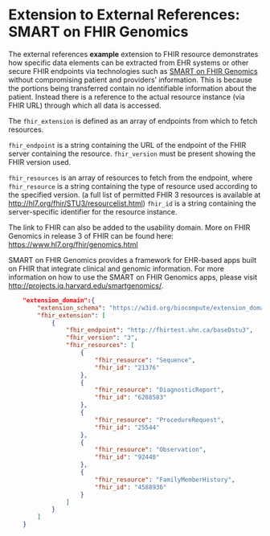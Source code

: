 
# Extension to External References: SMART on FHIR Genomics

The external references **example** extension to FHIR resource demonstrates how specific data elements can be extracted from EHR systems or other secure FHIR endpoints via technologies such as [SMART on FHIR Genomics](https://www.ncbi.nlm.nih.gov/pubmed/26198304) without compromising patient and providers’ information. This is because the portions being transferred contain no identifiable information about the patient. Instead there is a reference to the actual resource instance (via FHIR URL) through which all data is accessed.

The `fhir_extension` is defined as an array of endpoints from which to fetch resources. 

`fhir_endpoint` is a string containing the URL of the endpoint of the FHIR server containing the resource. `fhir_version` must be present showing the FHIR version used.

`fhir_resources` is an array of resources to fetch from the endpoint, where `fhir_resource` is a string containing the type of resource used according to the specified version. (a full list of permitted FHIR 3 resources is available at http://hl7.org/fhir/STU3/resourcelist.html) `fhir_id` is a string containing the server-specific identifier for the resource instance. 

The link to FHIR can also be added to the usability domain.  More on FHIR Genomics in release 3 of FHIR can be found here: https://www.hl7.org/fhir/genomics.html

SMART on FHIR Genomics provides a framework for EHR-based apps built on FHIR that integrate clinical and genomic information. For more information on how to use the SMART on FHIR Genomics apps, please visit http://projects.iq.harvard.edu/smartgenomics/.   

```json
    "extension_domain":{
        "extension_schema": "https://w3id.org/biocompute/extension_domain/master/fhir/FHIR/fhir_extension.json",
        "fhir_extension": [
            {
                "fhir_endpoint": "http://fhirtest.uhn.ca/baseDstu3",
                "fhir_version": "3",
                "fhir_resources": [
                    {
                        "fhir_resource": "Sequence",
                        "fhir_id": "21376"
                    },
                    {
                        "fhir_resource": "DiagnosticReport",
                        "fhir_id": "6288583"
                    },
                    {
                        "fhir_resource": "ProcedureRequest",
                        "fhir_id": "25544"
                    },
                    {
                        "fhir_resource": "Observation",
                        "fhir_id": "92440"
                    },
                    {
                        "fhir_resource": "FamilyMemberHistory",
                        "fhir_id": "4588936"
                    }
                ]
            }
        ]
    }
```
